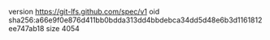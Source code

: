version https://git-lfs.github.com/spec/v1
oid sha256:a66e9f0e876d411bb0bdda313dd4bbdebca34dd5d48e6b3d1161812ee747ab18
size 4054
